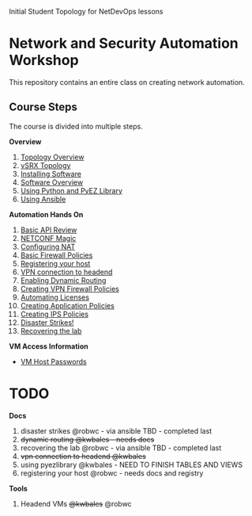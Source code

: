 Initial Student Topology for NetDevOps lessons

Network and Security Automation Workshop
========================================

This repository contains an entire class on creating network automation.

Course Steps
------------

The course is divided into multiple steps.

**Overview**

1.	[Topology Overview](https://github.com/JNPRAutomate/JNPRAutomateDemo-Student/blob/master/docs/topologyoverview.md)
2.	[vSRX Topology](https://github.com/JNPRAutomate/JNPRAutomateDemo-Student/blob/master/docs/vsrxconfiguration.md)
3.	[Installing Software](https://github.com/JNPRAutomate/JNPRAutomateDemo-Student/blob/master/docs/installingsoftware.md)
4.	[Software Overview](https://github.com/JNPRAutomate/JNPRAutomateDemo-Student/blob/master/docs/softwareoverview.md)
5.	[Using Python and PyEZ Library](https://github.com/JNPRAutomate/JNPRAutomateDemo-Student/blob/master/docs/usingpyezlibrary.md)
6.	[Using Ansible](https://github.com/JNPRAutomate/JNPRAutomateDemo-Student/blob/master/docs/usingansible.md)

**Automation Hands On**

1.	[Basic API Review](https://github.com/JNPRAutomate/JNPRAutomateDemo-Student/blob/master/docs/basicapireview.md)
2.	[NETCONF Magic](https://github.com/JNPRAutomate/JNPRAutomateDemo-Student/blob/master/docs/netconfmagic.md)
3.	[Configuring NAT](https://github.com/JNPRAutomate/JNPRAutomateDemo-Student/blob/master/docs/configuringnat.md)
4.	[Basic Firewall Policies](https://github.com/JNPRAutomate/JNPRAutomateDemo-Student/blob/master/docs/basicfwpolicies.md)
5.	[Registering your host](https://github.com/JNPRAutomate/JNPRAutomateDemo-Student/blob/master/docs/registeringyourhost.md)
6.	[VPN connection to headend](https://github.com/JNPRAutomate/JNPRAutomateDemo-Student/blob/master/docs/vpnconnectiontoheadend.md)
7.	[Enabling Dynamic Routing](https://github.com/JNPRAutomate/JNPRAutomateDemo-Student/blob/master/docs/enablingdynamicrouting.md)
8.	[Creating VPN Firewall Policies](https://github.com/JNPRAutomate/JNPRAutomateDemo-Student/blob/master/docs/creatingfwpolicies.md)
9.	[Automating Licenses](https://github.com/JNPRAutomate/JNPRAutomateDemo-Student/blob/master/docs/automatinglicense.md)
10.	[Creating Application Policies](https://github.com/JNPRAutomate/JNPRAutomateDemo-Student/blob/master/docs/creatingapppolicies.md)
11.	[Creating IPS Policies](https://github.com/JNPRAutomate/JNPRAutomateDemo-Student/blob/master/docs/creatingipspolicies.md)
12.	[Disaster Strikes!](https://github.com/JNPRAutomate/JNPRAutomateDemo-Student/blob/master/docs/disasterstrikes.md)
13.	[Recovering the lab](https://github.com/JNPRAutomate/JNPRAutomateDemo-Student/blob/master/docs/recoveringthelab.md)

**VM Access Information**

-	[VM Host Passwords](https://github.com/JNPRAutomate/JNPRAutomateDemo-Student/blob/master/docs/vmpasswords.md)

TODO
====

**Docs**

1.	disaster strikes @robwc - via ansible TBD - completed last
2.	~~dynamic routing @kwbales - needs docs~~
3.	recovering the lab @robwc - via ansible TBD - completed last
4.	~~vpn connection to headend @kwbales~~
5.	using pyezlibrary @kwbales - NEED TO FINISH TABLES AND VIEWS
6.	registering your host @robwc - needs docs and registry

**Tools**

1.	Headend VMs ~~@kwbales~~ @robwc
